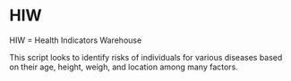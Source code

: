 # HIW 

HIW = Health Indicators Warehouse

This script looks to identify risks of individuals for various diseases based on their 
age, height, weigh, and location among many factors.
